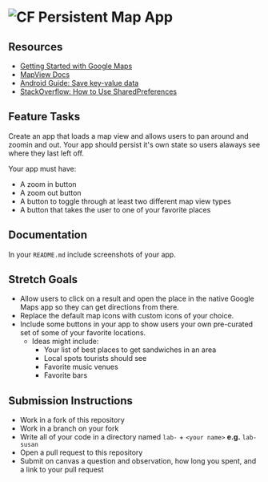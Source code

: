 # ![CF](http://i.imgur.com/7v5ASc8.png) Persistent Map App

## Resources
* [Getting Started with Google Maps](https://developers.google.com/maps/documentation/android-api/start)
* [MapView Docs](https://developers.google.com/android/reference/com/google/android/gms/maps/MapView)
* [Android Guide: Save key-value data](https://developer.android.com/training/data-storage/shared-preferences)
* [StackOverflow: How to Use SharedPreferences](https://stackoverflow.com/questions/3624280/how-to-use-sharedpreferences-in-android-to-store-fetch-and-edit-values)

## Feature Tasks
Create an app that loads a map view and allows users to pan around and zoomin
and out. Your app should persist it's own state so users alaways see where they
last left off.

Your app must have:
* A zoom in button
* A zoom out button
* A button to toggle through at least two different map view types
* A button that takes the user to one of your favorite places

## Documentation
In your `README.md` include screenshots of your app.

## Stretch Goals
* Allow users to click on a result and open the place in the native Google Maps
  app so they can get directions from there.
* Replace the default map icons with custom icons of your choice.
* Include some buttons in your app to show users your own pre-curated set of
  some of your favorite locations.
  * Ideas might include:
    * Your list of best places to get sandwiches in an area
    * Local spots tourists should see
    * Favorite music venues
    * Favorite bars

## Submission Instructions
* Work in a fork of this repository
* Work in a branch on your fork
* Write all of your code in a directory named `lab-` + `<your name>` **e.g.** `lab-susan`
* Open a pull request to this repository
* Submit on canvas a question and observation, how long you spent, and a link to
  your pull request
